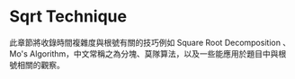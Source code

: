 # Sqrt Technique

此章節將收錄時間複雜度與根號有關的技巧例如 Square Root Decomposition 、Mo's Algorithm，中文常稱之為分塊、莫隊算法，以及一些能應用於題目中與根號相關的觀察。

